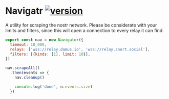 # Navigatr [![version](https://badgen.net/npm/v/navigatr)](https://npmjs.com/package/navigatr)

A utility for scraping the nostr network. Please be considerate with your limits and filters, since this will open a connection to every relay it can find.

```javascript
export const nav = new Navigator({
  timeout: 10_000,
  relays: ['wss://relay.damus.io', 'wss://relay.snort.social'],
  filters: [{kinds: [1], limit: 10}],
})

nav.scrapeAll()
  .then(events => {
    nav.cleanup()

    console.log('done', n.events.size)
  })

```
